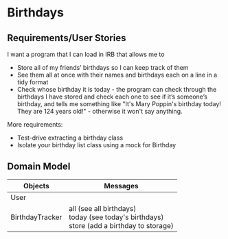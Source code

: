 # Birthdays

## Requirements/User Stories

I want a program that I can load in IRB that allows me to
- Store all of my friends’ birthdays so I can keep track of them
- See them all at once with their names and birthdays each on a line in a tidy format
- Check whose birthday it is today - the program can check through the birthdays I have stored and check each one to see if it’s someone’s birthday, and tells me something like "It's Mary Poppin's birthday today! They are 124 years old!" - otherwise it won't say anything.

More requirements:
- Test-drive extracting a birthday class
- Isolate your birthday list class using a mock for Birthday

## Domain Model

| Objects | Messages |
|---|---|
| User |  |
| BirthdayTracker | all (see all birthdays) <br> today (see today's birthdays) <br> store (add a birthday to storage) |